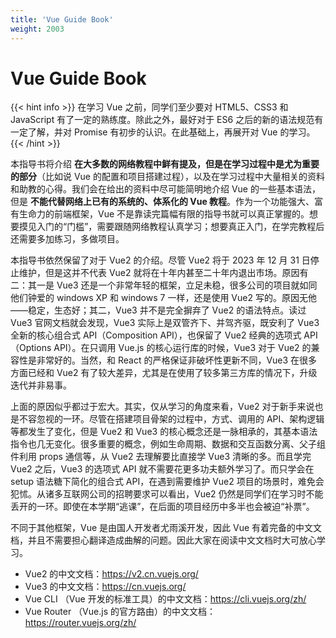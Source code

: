 ```yaml
---
title: 'Vue Guide Book'
weight: 2003
---
```


# Vue Guide Book

{{< hint info >}}
在学习 Vue 之前，同学们至少要对 HTML5、CSS3 和 JavaScript 有了一定的熟练度。除此之外，最好对于 ES6 之后的新的语法规范有一定了解，并对 Promise 有初步的认识。在此基础上，再展开对 Vue 的学习。
{{< /hint >}}


本指导书将介绍 **在大多数的网络教程中鲜有提及，但是在学习过程中是尤为重要的部分**（比如说 Vue 的配置和项目搭建过程），以及在学习过程中大量相关的资料和助教的心得。我们会在给出的资料中尽可能简明地介绍 Vue 的一些基本语法，但是 **不能代替网络上已有的系统的、体系化的 Vue 教程**。作为一个功能强大、富有生命力的前端框架，Vue 不是靠读完篇幅有限的指导书就可以真正掌握的。想要摸见入门的“门槛”，需要跟随网络教程认真学习；想要真正入门，在学完教程后还需要多加练习，多做项目。

本指导书依然保留了对于 Vue2 的介绍。尽管 Vue2 将于 2023 年 12 月 31 日停止维护，但是这并不代表 Vue2 就将在十年内甚至二十年内退出市场。原因有二：其一是 Vue3 还是一个非常年轻的框架，立足未稳，很多公司的项目就如同他们钟爱的 windows XP 和 windows 7 一样，还是使用 Vue2 写的。原因无他——稳定，生态好；其二，Vue3 并不是完全摒弃了 Vue2 的语法特点。读过 Vue3 官网文档就会发现，Vue3 实际上是双管齐下、并驾齐驱，既安利了 Vue3 全新的核心组合式 API（Composition API），也保留了 Vue2 经典的选项式 API（Options API）。在只调用 Vue.js 的核心运行库的时候，Vue3 对于 Vue2 的兼容性是非常好的。当然，和 React 的严格保证非破坏性更新不同，Vue3 在很多方面已经和 Vue2 有了较大差异，尤其是在使用了较多第三方库的情况下，升级迭代并非易事。

上面的原因似乎都过于宏大。其实，仅从学习的角度来看，Vue2 对于新手来说也是不容忽视的一环。尽管在搭建项目骨架的过程中，方式、调用的 API、架构逻辑等都发生了变化，但是 Vue2 和 Vue3 的核心概念还是一脉相承的，其基本语法指令也几无变化。很多重要的概念，例如生命周期、数据和交互函数分离、父子组件利用 props 通信等，从 Vue2 去理解要比直接学 Vue3 清晰的多。而且学完 Vue2 之后，Vue3 的选项式 API 就不需要花更多功夫额外学习了。而只学会在 setup 语法糖下简化的组合式 API，在遇到需要维护 Vue2 项目的场景时，难免会犯怵。从诸多互联网公司的招聘要求可以看出，Vue2 仍然是同学们在学习时不能丢开的一环。即使在本学期“逃课”，在后面的项目经历中多半也会被迫“补票”。

不同于其他框架，Vue 是由国人开发者尤雨溪开发，因此 Vue 有着完备的中文文档，并且不需要担心翻译造成曲解的问题。因此大家在阅读中文文档时大可放心学习。

- Vue2 的中文文档：<a href="https://v2.cn.vuejs.org/" target="_blank">https://v2.cn.vuejs.org/</a>
- Vue3 的中文文档：<a href="https://cn.vuejs.org/" target="_blank">https://cn.vuejs.org/</a>
- Vue CLI （Vue 开发的标准工具）的中文文档：<a href="https://cli.vuejs.org/zh//" target="_blank">https://cli.vuejs.org/zh/</a>
- Vue Router （Vue.js 的官方路由）的中文文档：<a href="https://router.vuejs.org/zh/" target="_blank">https://router.vuejs.org/zh/</a>